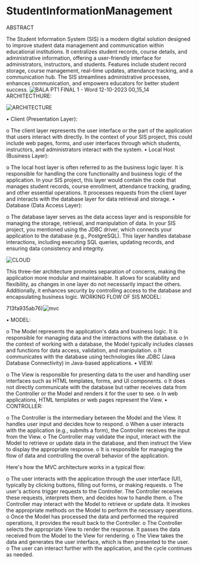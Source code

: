 # StudentInformationManagement
   ABSTRACT

The Student Information System (SIS) is a modern digital solution designed to improve student data management and communication within educational institutions. It centralizes student records, course details, and administrative information, offering a user-friendly interface for administrators, instructors, and students. Features include student record storage, course management, real-time updates, attendance tracking, and a communication hub. The SIS streamlines administrative processes, enhances communication, and empowers educators for better student success.
![BALA PT1 FINAL 1 - Word 12-10-2023 00_15_14](https://github.com/ishhookayy/StudentInformationManagement/assets/138235393/13a00c71-58cf-4704-af57-92c3d73514e5)
ARCHITECTHURE:

![ARCHITECTURE](https://github.com/ishhookayy/StudentInformationManagement/assets/138235393/3f7dabea-ae08-4e47-a274-713fa935ab76)

•	Client (Presentation Layer):

o	The client layer represents the user interface or the part of the application that users interact with directly. In the context of your SIS project, this could include web pages, forms, and user interfaces through which students, instructors, and administrators interact with the system.
•	Local Host (Business Layer):

o	The local host layer is often referred to as the business logic layer. It is responsible for handling the core functionality and business logic of the application. In your SIS project, this layer would contain the code that manages student records, course enrollment, attendance tracking, grading, and other essential operations. It processes requests from the client layer and interacts with the database layer for data retrieval and storage.
•	Database (Data Access Layer):

o	The database layer serves as the data access layer and is responsible for managing the storage, retrieval, and manipulation of data. In your SIS project, you mentioned using the JDBC driver, which connects your application to the database (e.g., PostgreSQL). This layer handles database interactions, including executing SQL queries, updating records, and ensuring data consistency and integrity.

![CLOUD](https://github.com/ishhookayy/StudentInformationManagement/assets/138235393/01687ed3-798b-4fbf-8d0b-450737b7c5e3)

This three-tier architecture promotes separation of concerns, making the application more modular and maintainable. It allows for scalability and flexibility, as changes in one layer do not necessarily impact the others. Additionally, it enhances security by controlling access to the database and encapsulating business logic.
WORKING FLOW OF SIS MODEL:

713fa935ab76)![mvc](https://github.com/ishhookayy/StudentInformationManagement/assets/138235393/cbdb4524-1c61-44e3-a19b-36be686edf9d)

•	MODEL:

o	The Model represents the application's data and business logic. It is responsible for managing data and the interactions with the database.
o	In the context of working with a database, the Model typically includes classes and functions for data access, validation, and manipulation.
o	It communicates with the database using technologies like JDBC (Java Database Connectivity) in Java-based applications.
•	VIEW:

o	The View is responsible for presenting data to the user and handling user interfaces such as HTML templates, forms, and UI components.
o	It does not directly communicate with the database but rather receives data from the Controller or the Model and renders it for the user to see.
o	In web applications, HTML templates or web pages represent the View.
•	CONTROLLER:

o	The Controller is the intermediary between the Model and the View. It handles user input and decides how to respond.
o	When a user interacts with the application (e.g., submits a form), the Controller receives the input from the View.
o	The Controller may validate the input, interact with the Model to retrieve or update data in the database, and then instruct the View to display the appropriate response.
o	It is responsible for managing the flow of data and controlling the overall behavior of the application.

Here's how the MVC architecture works in a typical flow:

o	The user interacts with the application through the user interface (UI), typically by clicking buttons, filling out forms, or making requests.
o	The user's actions trigger requests to the Controller. The Controller receives these requests, interprets them, and decides how to handle them.
o	The Controller may interact with the Model to retrieve or update data. It invokes the appropriate methods on the Model to perform the necessary operations.
o	Once the Model has processed the data and performed the required operations, it provides the result back to the Controller.
o	The Controller selects the appropriate View to render the response. It passes the data received from the Model to the View for rendering.
o	The View takes the data and generates the user interface, which is then presented to the user.
o	The user can interact further with the application, and the cycle continues as needed.
